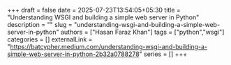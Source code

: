 +++ 
draft = false
date = 2025-07-23T13:54:05+05:30
title = "Understanding WSGI and building a simple web server in Python"
description = ""
slug = "understanding-wsgi-and-building-a-simple-web-server-in-python"
authors = ["Hasan Faraz Khan"]
tags = ["python","wsgi"]
categories = []
externalLink = "https://batcypher.medium.com/understanding-wsgi-and-building-a-simple-web-server-in-python-2b32a0788278"
series = []
+++
